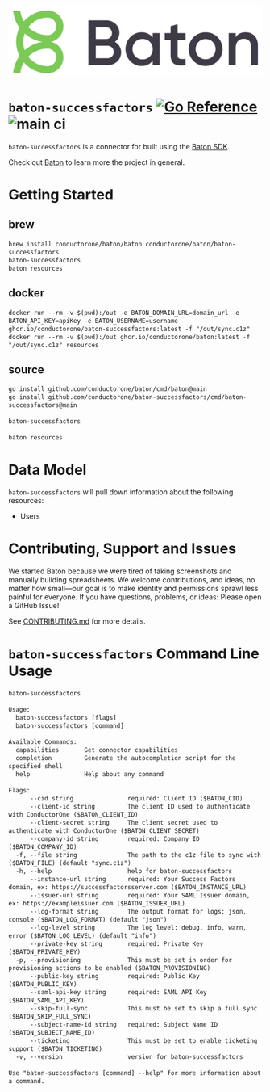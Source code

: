 ![Baton Logo](./baton-logo.png)

# `baton-successfactors` [![Go Reference](https://pkg.go.dev/badge/github.com/conductorone/baton-successfactors.svg)](https://pkg.go.dev/github.com/conductorone/baton-successfactors) ![main ci](https://github.com/conductorone/baton-successfactors/actions/workflows/main.yaml/badge.svg)

`baton-successfactors` is a connector for built using the [Baton SDK](https://github.com/conductorone/baton-sdk).

Check out [Baton](https://github.com/conductorone/baton) to learn more the project in general.

# Getting Started

## brew

```
brew install conductorone/baton/baton conductorone/baton/baton-successfactors
baton-successfactors
baton resources
```

## docker

```
docker run --rm -v $(pwd):/out -e BATON_DOMAIN_URL=domain_url -e BATON_API_KEY=apiKey -e BATON_USERNAME=username ghcr.io/conductorone/baton-successfactors:latest -f "/out/sync.c1z"
docker run --rm -v $(pwd):/out ghcr.io/conductorone/baton:latest -f "/out/sync.c1z" resources
```

## source

```
go install github.com/conductorone/baton/cmd/baton@main
go install github.com/conductorone/baton-successfactors/cmd/baton-successfactors@main

baton-successfactors

baton resources
```

# Data Model

`baton-successfactors` will pull down information about the following resources:
- Users

# Contributing, Support and Issues

We started Baton because we were tired of taking screenshots and manually
building spreadsheets. We welcome contributions, and ideas, no matter how
small&mdash;our goal is to make identity and permissions sprawl less painful for
everyone. If you have questions, problems, or ideas: Please open a GitHub Issue!

See [CONTRIBUTING.md](https://github.com/ConductorOne/baton/blob/main/CONTRIBUTING.md) for more details.

# `baton-successfactors` Command Line Usage

```
baton-successfactors

Usage:
  baton-successfactors [flags]
  baton-successfactors [command]

Available Commands:
  capabilities       Get connector capabilities
  completion         Generate the autocompletion script for the specified shell
  help               Help about any command

Flags:
      --cid string               required: Client ID ($BATON_CID)
      --client-id string         The client ID used to authenticate with ConductorOne ($BATON_CLIENT_ID)
      --client-secret string     The client secret used to authenticate with ConductorOne ($BATON_CLIENT_SECRET)
      --company-id string        required: Company ID ($BATON_COMPANY_ID)
  -f, --file string              The path to the c1z file to sync with ($BATON_FILE) (default "sync.c1z")
  -h, --help                     help for baton-successfactors
      --instance-url string      required: Your Success Factors domain, ex: https://successfactorsserver.com ($BATON_INSTANCE_URL)
      --issuer-url string        required: Your SAML Issuer domain, ex: https://exampleissuer.com ($BATON_ISSUER_URL)
      --log-format string        The output format for logs: json, console ($BATON_LOG_FORMAT) (default "json")
      --log-level string         The log level: debug, info, warn, error ($BATON_LOG_LEVEL) (default "info")
      --private-key string       required: Private Key ($BATON_PRIVATE_KEY)
  -p, --provisioning             This must be set in order for provisioning actions to be enabled ($BATON_PROVISIONING)
      --public-key string        required: Public Key ($BATON_PUBLIC_KEY)
      --saml-api-key string      required: SAML API Key ($BATON_SAML_API_KEY)
      --skip-full-sync           This must be set to skip a full sync ($BATON_SKIP_FULL_SYNC)
      --subject-name-id string   required: Subject Name ID ($BATON_SUBJECT_NAME_ID)
      --ticketing                This must be set to enable ticketing support ($BATON_TICKETING)
  -v, --version                  version for baton-successfactors

Use "baton-successfactors [command] --help" for more information about a command.
```
